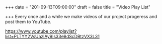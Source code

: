 +++
date = "201-09-13T09:00:00"
draft = false
title = "Video Play List"

+++
Every once and a while we make videos of our project progeress and post them to YouTube.

https://www.youtube.com/playlist?list=PLTYY2VsUazlAy9Is33e9dScDBtzVX3L31

